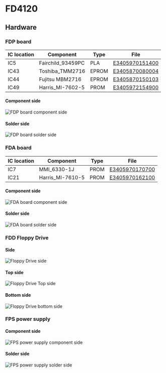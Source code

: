 # FD4120

## Hardware

### FDP board

| IC location |  Component      |Type |  File |
|-------------|-----------------|-----|-------|
|     IC5    |Fairchild_93459PC|PLA  |[E3405970151400](https://github.com/MattisLind/alfaskop_emu/raw/master/hardware/FD4120/FDP_E34064_0001_IC5_E3405970151400_Fairchild_93459PC.bin)|
|     IC43    |Toshiba_TMM2716|EPROM  |[E3405870080004](https://github.com/MattisLind/alfaskop_emu/raw/master/hardware/FD4120/FDP_E34064_0001_IC43_E3405870080004_Toshiba_TMM2716.bin)|
|   IC44      |Fujitsu MBM2716|EPROM|[E3405870150103](https://github.com/MattisLind/alfaskop_emu/raw/master/hardware/FD4120/FDP_E34064_0001_IC44_E3405870150103_Fujitsu_MBM2716.bin)|
|   IC49      |Harris_MI-7602-5  |PROM |[E3405972154900](https://github.com/MattisLind/alfaskop_emu/raw/master/hardware/FD4120/FDP_E34064_0001_IC49_E3405972154900_Harris_MI-7602-5.bin)|


#### Component side

![FDP board component side](https://github.com/MattisLind/alfaskop_emu/raw/master/hardware/FD4120/FDP_E34064_0001_ComponentSide.jpg)

#### Solder side

![FDP board solder side](https://github.com/MattisLind/alfaskop_emu/raw/master/hardware/FD4120/FDP_E34064_0001_SolderSide.jpg)

### FDA board

| IC location |  Component      |Type |  File |
|-------------|-----------------|-----|-------|
|     IC7    |MMI_6330-1J|PROM  |[E3405970170700](https://github.com/MattisLind/alfaskop_emu/raw/master/hardware/FD4120/FDA_E34065_0001_IC7_E3405970170700_MMI_6330-1J.bin)|
|     IC21    |Harris_MI-7610-5|PROM  |[E3405970162100](https://github.com/MattisLind/alfaskop_emu/raw/master/hardware/FD4120/FDA_E34065_0001_IC21_E3405970162100_Harris_MI-7610-5.bin)|


#### Component side

![FDA board component side](https://github.com/MattisLind/alfaskop_emu/raw/master/hardware/FD4120/FDA_E34065_0001_ComponentSide.jpg)

#### Solder side

![FDA board solder side](https://github.com/MattisLind/alfaskop_emu/raw/master/hardware/FD4120/FDA_E34065_0001_SolderSide.jpg)

### FDD Floppy Drive

#### Side 

![Floppy Drive side](https://github.com/MattisLind/alfaskop_emu/raw/master/hardware/FD4120/FDD_E34121_0002_MPI_BR8A5B.jpg)

#### Top side

![Floppy Drive Top side](https://github.com/MattisLind/alfaskop_emu/raw/master/hardware/FD4120/FDD_E34121_0002_MPI_BR8A5B_Top.jpg)

#### Bottom side

![Floppy Drive bottom side](https://github.com/MattisLind/alfaskop_emu/raw/master/hardware/FD4120/FDD_E34121_0002_MPI_BR8A5B_Bottom.jpg)

### FPS power supply

#### Component side

![FPS power supply component side](https://github.com/MattisLind/alfaskop_emu/raw/master/hardware/FD4120/FPS_E34068_0004_ComponentSide.jpg)

#### Solder side

![FPS power supply solder side](https://github.com/MattisLind/alfaskop_emu/raw/master/hardware/FD4120/FPS_E34068_0004_SolderSide.jpg)
